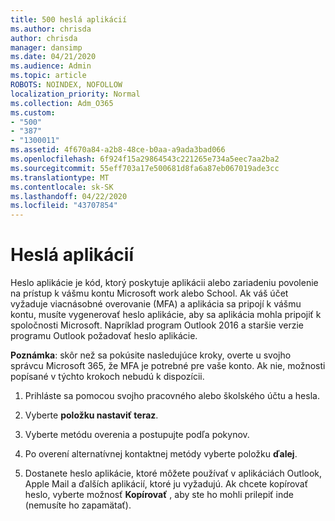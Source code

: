 ```yaml
---
title: 500 heslá aplikácií
ms.author: chrisda
author: chrisda
manager: dansimp
ms.date: 04/21/2020
ms.audience: Admin
ms.topic: article
ROBOTS: NOINDEX, NOFOLLOW
localization_priority: Normal
ms.collection: Adm_O365
ms.custom:
- "500"
- "387"
- "1300011"
ms.assetid: 4f670a84-a2b8-48ce-b0aa-a9ada3bad066
ms.openlocfilehash: 6f924f15a29864543c221265e734a5eec7aa2ba2
ms.sourcegitcommit: 55eff703a17e500681d8fa6a87eb067019ade3cc
ms.translationtype: MT
ms.contentlocale: sk-SK
ms.lasthandoff: 04/22/2020
ms.locfileid: "43707854"
---
```

# <a name="app-passwords"></a>Heslá aplikácií

Heslo aplikácie je kód, ktorý poskytuje aplikácii alebo zariadeniu povolenie na prístup k vášmu kontu Microsoft work alebo School. Ak váš účet vyžaduje viacnásobné overovanie (MFA) a aplikácia sa pripojí k vášmu kontu, musíte vygenerovať heslo aplikácie, aby sa aplikácia mohla pripojiť k spoločnosti Microsoft. Napríklad program Outlook 2016 a staršie verzie programu Outlook požadovať heslo aplikácie.

 **Poznámka**: skôr než sa pokúsite nasledujúce kroky, overte u svojho správcu Microsoft 365, že MFA je potrebné pre vaše konto. Ak nie, možnosti popísané v týchto krokoch nebudú k dispozícii.

1. Prihláste sa pomocou svojho pracovného alebo školského účtu a hesla.

2. Vyberte **položku nastaviť teraz**.

3. Vyberte metódu overenia a postupujte podľa pokynov.

4. Po overení alternatívnej kontaktnej metódy vyberte položku **ďalej**.

5. Dostanete heslo aplikácie, ktoré môžete používať v aplikáciách Outlook, Apple Mail a ďalších aplikácií, ktoré ju vyžadujú. Ak chcete kopírovať heslo, vyberte možnosť **Kopírovať** , aby ste ho mohli prilepiť inde (nemusíte ho zapamätať).
